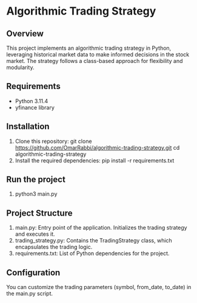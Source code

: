 # Algorithmic Trading Strategy

## Overview
This project implements an algorithmic trading strategy in Python, leveraging historical market data to make informed decisions in the stock market. The strategy follows a class-based approach for flexibility and modularity.

## Requirements
- Python 3.11.4
- yfinance library

## Installation
1. Clone this repository:
   git clone https://github.com/OmarRabbi/algorithmic-trading-strategy.git
   cd algorithmic-trading-strategy
2. Install the required dependencies:
   pip install -r requirements.txt

## Run the project
1. python3 main.py

## Project Structure
1. main.py: Entry point of the application. Initializes the trading strategy and executes it.
2. trading_strategy.py: Contains the TradingStrategy class, which encapsulates the trading logic.
3. requirements.txt: List of Python dependencies for the project.

## Configuration
You can customize the trading parameters (symbol, from_date, to_date) in the main.py script.